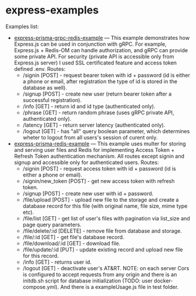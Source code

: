 # express-examples
Examples list:
* [express-prisma-grpc-redis-example](https://github.com/vaguue/express-examples/tree/main/express-prisma-grpc-redis-example) — This example demonstrates how Express.js can be used in conjunction with gRPC. For example, Express.js + Redis-OM can handle authorization, and gRPC can provide some private API. For security (private API is accessible only from Express.js server) I used SSL certificated feature and access token defined .env. Routes:
  * /signin [POST] - request bearer token with id + password (id is either a phone or email, after registration the type of id is stored in the database as well).
  * /signup [POST] - create new user (return bearer token after a successful registration).
  * /info [GET] - return id and id type (authenticated only).
  * /phrase [GET] - return random phrase (uses gRPC private API, authenticated only).
  * /latency [GET] - return server latency (authenticated only).
  * /logout [GET] - has "all" query boolean parameter, which determines wheter to logout from all users's session of curent only.
* [express-prisma-redis-example](https://github.com/vaguue/express-examples/tree/main/express-prisma-redis-example) — This example uses multer for storing and serving user files and Redis for implementing Access Token + Refresh Token authentication mechanism. All routes except signin and signup and accessible only for authenticated users. Routes:
  * /signin [POST] - request access token with id + password (id is either a phone or email).
  * /signin/new_token [POST] - get new access token with refresh token.
  * /signup [POST] - create new user with id + password.
  * /file/upload [POST] - upload new file to the storage and create a database record for this file (with original name, file size, mime type etc).
  * /file/list [GET] - get list of user's files with pagination via list_size and page query parameters.
  * /file/delete/:id [DELETE] - remove file from database and storage.
  * /file/:id [GET] - get file's database record.
  * /file/download/:id [GET] - download file.
  * /file/update/:id [PUT] - update existing record and upload new file for this record.
  * /info [GET] - returns user id.
  * /logout [GET] - deactivate user's AT&RT.
NOTE: on each server Cors is configured to accept requests from any origin and there is an initdb.sh script for database initialization (TODO: user docker-compose.yml). And there is a exampleUsage.js file in test folder.
